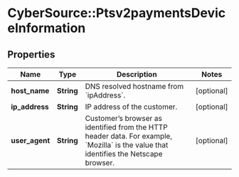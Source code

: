 # CyberSource::Ptsv2paymentsDeviceInformation

## Properties
Name | Type | Description | Notes
------------ | ------------- | ------------- | -------------
**host_name** | **String** | DNS resolved hostname from &#x60;ipAddress&#x60;. | [optional] 
**ip_address** | **String** | IP address of the customer.  | [optional] 
**user_agent** | **String** | Customer’s browser as identified from the HTTP header data. For example, &#x60;Mozilla&#x60; is the value that identifies the Netscape browser.  | [optional] 


